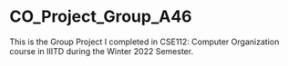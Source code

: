 # CO_Project_Group_A46

This is the Group Project I completed in CSE112: Computer Organization course in IIITD during the Winter 2022 Semester.
